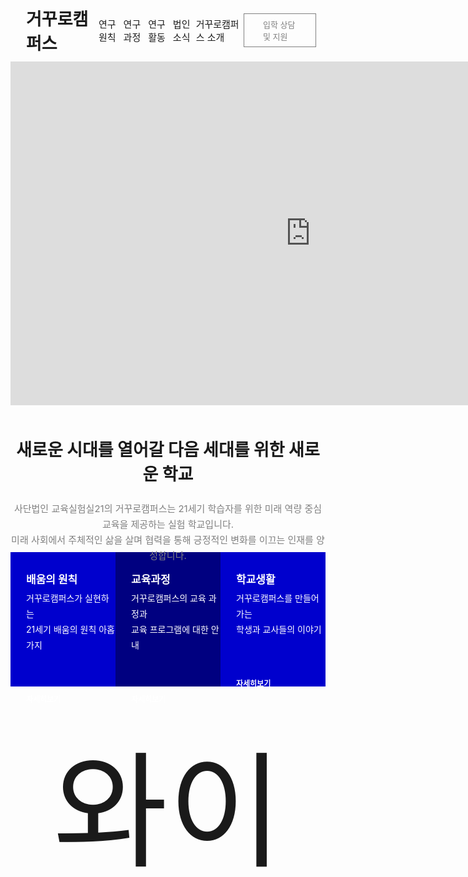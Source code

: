 <!DOCTYPE html>
<html>

<head>
  <meta charset='utf-8'>
  <meta http-equiv='X-UA-Compatible' content='IE=edge'>
  <title>(사)교육실험실21</title>
  <meta name='viewport' content='width=device-width, initial-scale=1'>
  <link rel='stylesheet' type='text/css' media='screen' href='main.css'>
  <script src="https://kit.fontawesome.com/becfdfcff8.js" crossorigin="anonymous"></script>
  <script src='main.js'></script>
  <style>
    @import url(//fonts.googleapis.com/earlyaccess/nanumgothic.css);

    .nanumgothic * {
      font-family: 'Nanum Gothic', sans-serif;
    }

    .header {
      display: flex;
      justify-content: space-around;
      padding-left: 15px;
      padding-right: 15px;
      height: 90px;
    }

    .head {
      display: flex;
      justify-content: center;
      align-items: center;
    }

    .head:nth-child(1) {
      padding-bottom: 10px;
      padding-left: 10px;
      flex: 1;
    }

    .head:nth-child(2) {
      justify-content: space-evenly;
      padding-bottom: 10px;
      flex: 2;
    }

    .head:nth-child(3) {
      padding-bottom: 10px;
      flex: 1;
    }

    .gschool {
      font-family: "Nanum Gothic";
      font-size: 27px;
    }

    .contents {
      font-size: 15px;
    }

    .btn {
      font-size: 13px;
      color: gray;
      border: 1px solid gray;
      padding-top: 7px;
      padding-bottom: 7px;
      padding-left: 30px;
      padding-right: 30px;
    }

    .video {
      height: 550px;
      width: 100vw;
      display: flex;
      align-items: center;
      justify-content: center;
      overflow: hidden;
    }

    #videoIFrame {
      height: 100vw;
      width: 100vw;
    }

    .introduce {
      height: 120px;
      margin-top: 50px;
      margin-bottom: 65px;
    }

    .main_text {
      font-size: 27px;
    }

    .sub_text {
      font-size: 15px;
      color: gray;
      position: relative;
      top: 25px;
      line-height: 25px;
    }

    .more {
      display: flex;
      justify-content: center;
    }

    .bluebox {
      background-color: mediumblue;
      height: 215px;
      width: 350px;
    }

    .curriculum {
      background-color: navy;
      height: 215px;
      width: 350px;
    }

    .more_text {
      padding-top: 30px;
      padding-left: 25px;
      color: white;
    }

    .more_main_text {
      font-size: 17px;
      margin-bottom: 6px;
    }

    .more_sub_text {
      font-size: 14px;
      line-height: 25px;
    }

    .more_arrow {
      font-size: 12px;
      margin-top: 65px;
    }

    .y {
      margin-top: 40px;
      font-size: 200px;
    }
  </style>
</head>

<body>
  <div class="header">
    <div class="head">
      <div class="gschool"><strong>거꾸로캠퍼스</strong></div>
    </div>
    <div class="head">
      <div class="contents">연구 원칙</div>
      <div class="contents">연구 과정</div>
      <div class="contents">연구 활동</div>
      <div class="contents">법인소식</div>
      <div class="contents">거꾸로캠퍼스 소개</div>
    </div>
    <div class="head">
      <div class="btn"><i class="far fa-edit"></i> 입학 상담 및 지원</div>
    </div>
  </div>
  <div class="video">
    <iframe id="videoIFrame"
      src="https://player.vimeo.com/video/427031436?title=0&muted=1&autoplay=1&autopause=0&controls=0&loop=1&background=1&app_id=122963&autoplay=1"
      frameborder="0"></iframe>
  </div>
  <center>
    <div class="introduce">
      <div class="main_text"><strong>새로운 시대를 열어갈 다음 세대를 위한 새로운 학교</strong></div>
      <div class="sub_text">사단법인 교육실험실21의 거꾸로캠퍼스는 21세기 학습자를 위한 미래 역량 중심 교육을 제공하는 실험 학교입니다.<br> 미래 사회에서 주체적인 삶을 살며 협력을 통해
        긍정적인 변화를 이끄는 인재를 양성합니다.</div>
    </div>
  </center>
  <div class="more">
    <div class="bluebox">
      <div class="more_text">
        <div class="more_main_text"><strong>배움의 원칙</strong></div>
        <div class="more_sub_text">거꾸로캠퍼스가 실현하는<br>21세기 배움의 원칙 아홉 가지</div>
        <div class="more_arrow"><strong>자세히보기</strong> <i class="fas fa-long-arrow-alt-right"></i></div>
      </div>
    </div>
    <div class="curriculum">
      <div class="more_text">
        <div class="more_main_text"><strong>교육과정</strong></div>
        <div class="more_sub_text">거꾸로캠퍼스의 교육 과정과<br>교육 프로그램에 대한 안내</div>
        <div class="more_arrow"><strong>자세히보기</strong> <i class="fas fa-long-arrow-alt-right"></i></div>
      </div>
    </div>
    <div class="bluebox">
      <div class="more_text">
        <div class="more_main_text"><strong>학교생활</strong></div>
        <div class="more_sub_text">거꾸로캠퍼스를 만들어가는<br>학생과 교사들의 이야기</div>
        <div class="more_arrow"><strong>자세히보기</strong> <i class="fas fa-long-arrow-alt-right"></i></div>
      </div>
    </div>
  </div>
  <center>
    <div class="y">와이</div>
  </center>
</body>

</html>